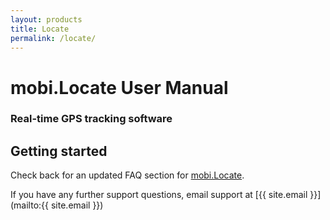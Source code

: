 ```yaml
---
layout: products
title: Locate
permalink: /locate/
---
```


# mobi.Locate User Manual

### Real-time GPS tracking software

## Getting started

Check back for an updated FAQ section for [mobi.Locate](https://www.mobicorp.com/products/gps-tracking-mobilocate/).  

If you have any further support questions, email support at [{{ site.email }}](mailto:{{ site.email }}) 
